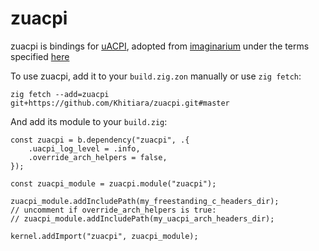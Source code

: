 # zuacpi

zuacpi is bindings for [uACPI](https://github.com/uACPI/uACPI), adopted from
[imaginarium](https://github.com/Khitiara/imaginarium) under the terms specified
[here](https://github.com/Khitiara/imaginarium/blob/62783b526c2e1e66a376d4357eabd08cad753fca/src/krnl/hal/acpi/uacpi/LICENSE)

To use zuacpi, add it to your `build.zig.zon` manually or use `zig fetch`:

`zig fetch --add=zuacpi git+https://github.com/Khitiara/zuacpi.git#master`

And add its module to your `build.zig`:

```zig
const zuacpi = b.dependency("zuacpi", .{
    .uacpi_log_level = .info, 
    .override_arch_helpers = false,
});

const zuacpi_module = zuacpi.module("zuacpi");

zuacpi_module.addIncludePath(my_freestanding_c_headers_dir);
// uncomment if override_arch_helpers is true:
// zuacpi_module.addIncludePath(my_uacpi_arch_headers_dir);

kernel.addImport("zuacpi", zuacpi_module);
```